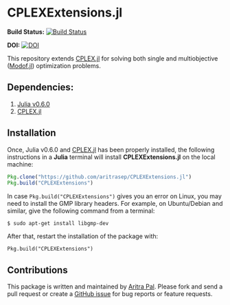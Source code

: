 # CPLEXExtensions.jl #

**Build Status:** 
[![Build Status](https://travis-ci.org/aritrasep/CPLEXExtensions.jl.svg?branch=master)](https://travis-ci.org/aritrasep/CPLEXExtensions.jl)

**DOI:** 
[![DOI](https://zenodo.org/badge/100563601.svg)](https://zenodo.org/badge/latestdoi/100563601)

This repository extends [CPLEX.jl](https://github.com/JuliaOpt/CPLEX.jl) for solving both single and multiobjective ([Modof.jl](https://github.com/aritrasep/Modof.jl)) optimization problems.

## Dependencies: ##

1. [Julia v0.6.0](https://julialang.org/downloads/)
1. [CPLEX.jl](https://github.com/JuliaOpt/CPLEX.jl)

## Installation ##

Once, Julia v0.6.0 and [CPLEX.jl](https://github.com/JuliaOpt/CPLEX.jl) has been properly installed, the following instructions in a **Julia** terminal will install **CPLEXExtensions.jl** on the local machine:

```julia
Pkg.clone("https://github.com/aritrasep/CPLEXExtensions.jl")
Pkg.build("CPLEXExtensions")
```

In case `Pkg.build("CPLEXExtensions")` gives you an error on Linux, you may need to install the GMP library headers. For example, on Ubuntu/Debian and similar, give the following command from a terminal:

```
$ sudo apt-get install libgmp-dev
```

After that, restart the installation of the package with:

```
Pkg.build("CPLEXExtensions")
```

## Contributions ##

This package is written and maintained by [Aritra Pal](https://github.com/aritrasep). Please fork and send a pull request or create a [GitHub issue](https://github.com/aritrasep/CPLEXExtensions.jl/issues) for bug reports or feature requests.
